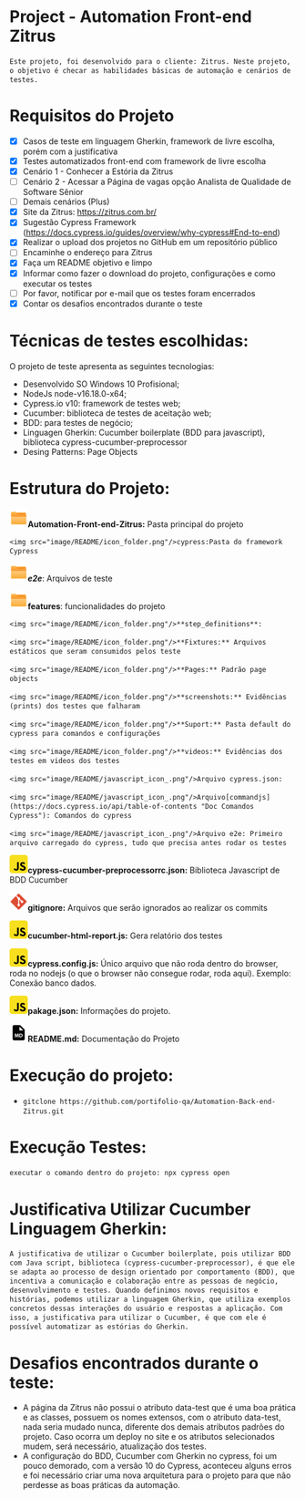 # Project - Automation Front-end Zitrus

    Este projeto, foi desenvolvido para o cliente: Zitrus. Neste projeto, o objetivo é checar as habilidades básicas de automação e cenários de testes.

# Requisitos do Projeto

- [X] Casos de teste em linguagem Gherkin, framework de livre escolha, porém com a justificativa
- [X] Testes automatizados front-end com framework de livre escolha
- [X] Cenário 1 - Conhecer a Estória da Zitrus
- [ ] Cenário 2 - Acessar a Página de vagas opção Analista de Qualidade de Software Sênior
- [ ] Demais cenários (Plus)
- [X] Site da Zitrus: https://zitrus.com.br/
- [X] Sugestão Cypress Framework (https://docs.cypress.io/guides/overview/why-cypress#End-to-end)
- [X] Realizar o upload dos projetos no GitHub em um repositório público
- [ ] Encaminhe o endereço para Zitrus
- [X] Faça um README objetivo e limpo
- [X] Informar como fazer o download do projeto, configurações e como executar os testes
- [ ] Por favor, notificar por e-mail que os testes foram encerrados
- [X] Contar os desafios encontrados durante o teste

# Técnicas de testes escolhidas:

O projeto de teste apresenta as seguintes tecnologias:

- Desenvolvido SO Windows 10 Profisional;
- NodeJs node-v16.18.0-x64;
- Cypress.io v10: framework de testes web;
- Cucumber: biblioteca de testes de aceitação web;
- BDD: para testes de negócio;
- Linguagen Gherkin: Cucumber boilerplate (BDD para javascript), biblioteca cypress-cucumber-preprocessor
- Desing Patterns: Page Objects

# Estrutura do Projeto:

<img src="image/README/icon_folder.png"/>**Automation-Front-end-Zitrus:** Pasta principal do projeto

    <img src="image/README/icon_folder.png"/>cypress:Pasta do framework Cypress

  <img src="image/README/icon_folder.png"/>***e2e***: Arquivos de teste

   <img src="image/README/icon_folder.png"/>**features**: funcionalidades do projeto

    <img src="image/README/icon_folder.png"/>**step_definitions**:

    <img src="image/README/icon_folder.png"/>**Fixtures:** Arquivos estáticos que seram consumidos pelos teste

    <img src="image/README/icon_folder.png"/>**Pages:** Padrão page objects

    <img src="image/README/icon_folder.png"/>**screenshots:** Evidências (prints) dos testes que falharam

    <img src="image/README/icon_folder.png"/>**Suport:** Pasta default do cypress para comandos e configurações

    <img src="image/README/icon_folder.png"/>**videos:** Evidências dos testes em videos dos testes

    <img src="image/README/javascript_icon_.png"/>Arquivo cypress.json:

    <img src="image/README/javascript_icon_.png"/>Arquivo[commandjs](https://docs.cypress.io/api/table-of-contents "Doc Comandos Cypress"): Comandos do cypress

    <img src="image/README/javascript_icon_.png"/>Arquivo e2e: Primeiro arquivo carregado do cypress, tudo que precisa antes rodar os testes
   
<img src="image/README/javascript_icon_.png"/>**cypress-cucumber-preprocessorrc.json:** Biblioteca Javascript de BDD Cucumber

<img src="image/README/git_icon_.png"/>**gitignore:** Arquivos que serão ignorados ao realizar os commits

<img src="image/README/javascript_icon_.png"/>**cucumber-html-report.js:** Gera relatório dos testes

<img src="image/README/javascript_icon_.png"/>**cypress.config.js:** Único arquivo que não roda dentro do browser, roda no nodejs (o que o browser não consegue rodar, roda aqui). Exemplo: Conexão banco dados.

<img src="image/README/javascript_icon_.png"/>**pakage.json:** Informações do projeto.

<img src="image/README/md_file_icon_.png"/>**README.md:** Documentação do Projeto

# Execução do projeto:

- `gitclone https://github.com/portifolio-qa/Automation-Back-end-Zitrus.git`

# Execução Testes:

`executar o comando dentro do projeto: npx cypress open`

# Justificativa Utilizar Cucumber Linguagem Gherkin:

    A justificativa de utilizar o Cucumber boilerplate, pois utilizar BDD com Java script, biblioteca (cypress-cucumber-preprocessor), é que ele se adapta ao processo de design orientado por comportamento (BDD), que incentiva a comunicação e colaboração entre as pessoas de negócio, desenvolvimento e testes. Quando definimos novos requisitos e histórias, podemos utilizar a linguagem Gherkin, que utiliza exemplos concretos dessas interações do usuário e respostas a aplicação. Com isso, a justificativa para utilizar o Cucumber, é que com ele é possível automatizar as estórias do Gherkin.

# Desafios encontrados durante o teste:

* A página da Zitrus não possui o atributo data-test que é uma boa prática e as classes, possuem os nomes extensos,  com o atributo data-test, nada seria mudado nunca, diferente dos demais atributos padrões do projeto. Caso ocorra um deploy no site e os atributos selecionados mudem, será necessário, atualização dos testes.
* A configuração do BDD, Cucumber com Gherkin no cypress, foi um pouco demorado, com a versão 10 do Cypress, aconteceu alguns erros e foi necessário criar uma nova arquitetura para o projeto para que não perdesse as boas práticas da automação.
